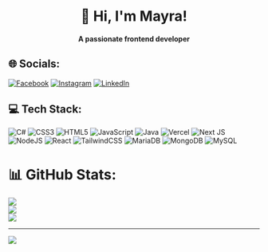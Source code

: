 <h1 align="center">💫 Hi, I'm Mayra!</h1>
<h4 align="center">A passionate frontend developer</h2>

## 🌐 Socials:
[![Facebook](https://img.shields.io/badge/Facebook-%231877F2.svg?logo=Facebook&logoColor=white)](https://www.facebook.com/MayMendez17) [![Instagram](https://img.shields.io/badge/Instagram-%23E4405F.svg?logo=Instagram&logoColor=white)](https://instagram.com/_.lovemay._) [![LinkedIn](https://img.shields.io/badge/LinkedIn-%230077B5.svg?logo=linkedin&logoColor=white)](https://linkedin.com/in/mayra-dayana-méndez-robles) 

## 💻 Tech Stack:
![C#](https://img.shields.io/badge/c%23-%23239120.svg?style=flat&logo=csharp&logoColor=white) ![CSS3](https://img.shields.io/badge/css3-%231572B6.svg?style=flat&logo=css3&logoColor=white) ![HTML5](https://img.shields.io/badge/html5-%23E34F26.svg?style=flat&logo=html5&logoColor=white) ![JavaScript](https://img.shields.io/badge/javascript-%23323330.svg?style=flat&logo=javascript&logoColor=%23F7DF1E) ![Java](https://img.shields.io/badge/java-%23ED8B00.svg?style=flat&logo=openjdk&logoColor=white) ![Vercel](https://img.shields.io/badge/vercel-%23000000.svg?style=flat&logo=vercel&logoColor=white) ![Next JS](https://img.shields.io/badge/Next-black?style=flat&logo=next.js&logoColor=white) ![NodeJS](https://img.shields.io/badge/node.js-6DA55F?style=flat&logo=node.js&logoColor=white) ![React](https://img.shields.io/badge/react-%2320232a.svg?style=flat&logo=react&logoColor=%2361DAFB) ![TailwindCSS](https://img.shields.io/badge/tailwindcss-%2338B2AC.svg?style=flat&logo=tailwind-css&logoColor=white) ![MariaDB](https://img.shields.io/badge/MariaDB-003545?style=flat&logo=mariadb&logoColor=white) ![MongoDB](https://img.shields.io/badge/MongoDB-%234ea94b.svg?style=flat&logo=mongodb&logoColor=white) ![MySQL](https://img.shields.io/badge/mysql-4479A1.svg?style=flat&logo=mysql&logoColor=white)
# 📊 GitHub Stats:
![](https://github-readme-stats.vercel.app/api?username=mayra1703&theme=tokyonight&hide_border=false&include_all_commits=false&count_private=false)<br/>
![](https://github-readme-streak-stats.herokuapp.com/?user=mayra1703&theme=tokyonight&hide_border=false)<br/>
![](https://github-readme-stats.vercel.app/api/top-langs/?username=mayra1703&theme=tokyonight&hide_border=false&include_all_commits=false&count_private=false&layout=compact)

---
[![](https://visitcount.itsvg.in/api?id=mayra1703&icon=5&color=1)](https://visitcount.itsvg.in)

<!-- Proudly created with GPRM ( https://gprm.itsvg.in ) -->
